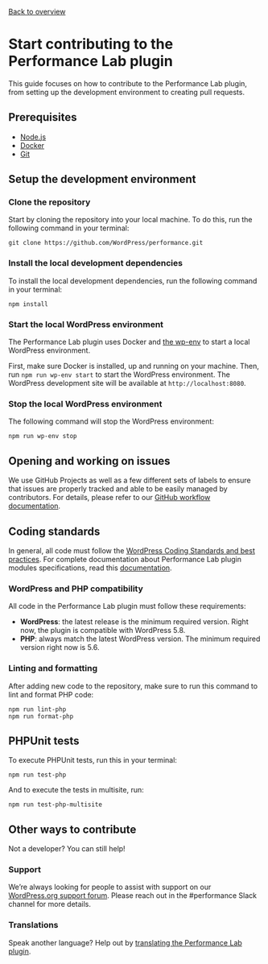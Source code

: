 [Back to overview](./README.md)

# Start contributing to the Performance Lab plugin
This guide focuses on how to contribute to the Performance Lab plugin, from setting up the development environment to creating pull requests.

## Prerequisites
- [Node.js](https://nodejs.org)
- [Docker](https://www.docker.com/products/docker-desktop)
- [Git](https://git-scm.com)

## Setup the development environment

### Clone the repository
Start by cloning the repository into your local machine. To do this, run the following command in your terminal:
```
git clone https://github.com/WordPress/performance.git
```

### Install the local development dependencies
To install the local development dependencies, run the following command in your terminal:
```
npm install
```

### Start the local WordPress environment
The Performance Lab plugin uses Docker and [the wp-env](https://developer.wordpress.org/block-editor/reference-guides/packages/packages-env) to start a local WordPress environment.

First, make sure Docker is installed, up and running on your machine. Then, run `npm run wp-env start` to start the WordPress environment. The WordPress development site will be available at `http://localhost:8080`.

### Stop the local WordPress environment
The following command will stop the WordPress environment:
```
npm run wp-env stop
```

## Opening and working on issues
We use GitHub Projects as well as a few different sets of labels to ensure that issues are properly tracked and able to be easily managed by contributors. For details, please refer to our [GitHub workflow documentation](./Github-workflow.md).

## Coding standards
In general, all code must follow the [WordPress Coding Standards and best practices](https://developer.wordpress.org/coding-standards/). For complete documentation about Performance Lab plugin modules specifications, read this [documentation](./Writing-a-module.md).

### WordPress and PHP compatibility
All code in the Performance Lab plugin must follow these requirements:
- **WordPress**: the latest release is the minimum required version. Right now, the plugin is compatible with WordPress 5.8.
- **PHP**: always match the latest WordPress version. The minimum required version right now is 5.6.

### Linting and formatting
After adding new code to the repository, make sure to run this command to lint and format PHP code:
```
npm run lint-php
npm run format-php
```

## PHPUnit tests
To execute PHPUnit tests, run this in your terminal:
```
npm run test-php
```

And to execute the tests in multisite, run:
```
npm run test-php-multisite
```

## Other ways to contribute
Not a developer? You can still help! 

### Support
We’re always looking for people to assist with support on our [WordPress.org support forum](https://wordpress.org/support/plugin/performance-lab/). Please reach out in the #performance Slack channel for more details.

### Translations
Speak another language? Help out by [translating the Performance Lab plugin](https://translate.wordpress.org/projects/wp-plugins/performance-lab/).
